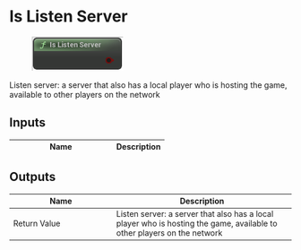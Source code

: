 # Is Listen Server

<div align="left" data-full-width="false">

<figure><img src="is_listen_server.png" alt=""><figcaption></figcaption></figure>

</div>

Listen server: a server that also has a local player who is hosting the game, available to other players on the network

## Inputs

<table>
<thead><tr><th width="170">Name</th><th>Description</th></tr></thead>
<tbody>
</tbody>
</table>

## Outputs

<table>
<thead><tr><th width="170">Name</th><th>Description</th></tr></thead>
<tbody>
<tr><td>Return Value</td><td>Listen server: a server that also has a local player who is hosting the game, available to other players on the network</td></tr>
</tbody>
</table>